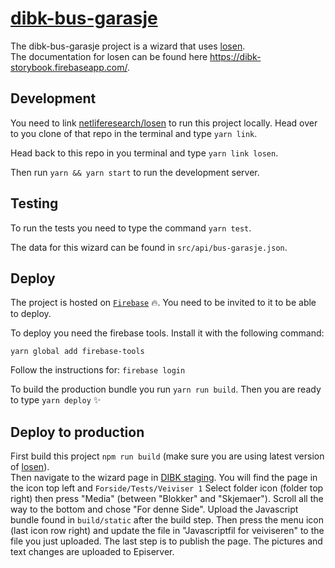 # [dibk-bus-garasje](https://dibk-bus-garasje.firebaseapp.com/)

The dibk-bus-garasje project is a wizard that uses
[losen](https://github.com/netliferesearch/losen).\
The documentation for losen can be found here https://dibk-storybook.firebaseapp.com/.

## Development

You need to link [netliferesearch/losen](https://github.com/netliferesearch/losen) to run this
project locally. Head over to you clone of that repo in the terminal and type `yarn link`.

Head back to this repo in you terminal and type `yarn link losen`.

Then run `yarn && yarn start` to run the development server.

## Testing

To run the tests you need to type the command `yarn test`.

The data for this wizard can be found in `src/api/bus-garasje.json`.

## Deploy

The project is hosted on
[`Firebase`](https://console.firebase.google.com/u/0/project/dibk-bus-garasje/overview) :fire:. You
need to be invited to it to be able to deploy.

To deploy you need the firebase tools. Install it with the following command:

`yarn global add firebase-tools`

Follow the instructions for: `firebase login`

To build the production bundle you run `yarn run build`. Then you are ready to type `yarn deploy`
:sparkles:

## Deploy to production

First build this project `npm run build` (make sure you are using latest version of
[losen](https://github.com/netliferesearch/losen)).\
Then navigate to the wizard page in [DIBK staging](http://azr-dibkstaging.azurewebsites.net/). You will
find the page in the icon top left and `Forside/Tests/Veiviser 1` Select folder icon (folder top right)
then press "Media" (between "Blokker" and "Skjemaer"). Scroll all the way to the bottom and chose "For
denne Side". Upload the Javascript bundle found in `build/static` after the build step. Then press the
menu icon (last icon row right) and update the file in "Javascriptfil for veiviseren" to the file you
just uploaded. The last step is to publish the page. The pictures and text changes are uploaded to Episerver.
